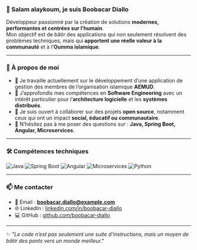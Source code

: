 ### 👋 Salam alaykoum, je suis Boobacar Diallo  

Développeur passionné par la création de solutions **modernes, performantes et centrées sur l’humain**.  
Mon objectif est de bâtir des applications qui non seulement résolvent des problèmes techniques, mais qui **apportent une réelle valeur à la communauté** et à l’**Oumma islamique**.  

---

### 🚀 À propos de moi
- 🔭 Je travaille actuellement sur le développement d’une application de gestion des membres de l’organisation islamique **AEMUD**.  
- 🌱 J’approfondis mes compétences en **Software Engineering** avec un intérêt particulier pour l’**architecture logicielle** et les **systèmes distribués**.  
- 👯 Je suis ouvert à collaborer sur des projets **open source**, notamment ceux qui ont un impact **social, éducatif ou communautaire**.  
- 💬 N’hésitez pas à me poser des questions sur : **Java, Spring Boot, Angular, Microservices**.  

---

### 🛠️ Compétences techniques  

<p align="left">
  <img src="https://img.shields.io/badge/Java-ED8B00?style=for-the-badge&logo=openjdk&logoColor=white" alt="Java" />
  <img src="https://img.shields.io/badge/Spring%20Boot-6DB33F?style=for-the-badge&logo=springboot&logoColor=white" alt="Spring Boot" />
  <img src="https://img.shields.io/badge/Angular-DD0031?style=for-the-badge&logo=angular&logoColor=white" alt="Angular" />
  <img src="https://img.shields.io/badge/Microservices-4285F4?style=for-the-badge&logo=cloud&logoColor=white" alt="Microservices" />
  <img src="https://img.shields.io/badge/Python-3776AB?style=for-the-badge&logo=python&logoColor=white" alt="Python" />
</p>

---

### 📫 Me contacter  
- 📧 Email : **boobacar.diallo@example.com**  
- 🌐 LinkedIn : [linkedin.com/in/boobacar-diallo](https://www.linkedin.com/in/diallo-boubacar/)  
- 💻 GitHub : [github.com/boobacar-diallo](https://github.com/ciidii)  

---
✨ *"Le code n’est pas seulement une suite d’instructions, mais un moyen de bâtir des ponts vers un monde meilleur."*  
